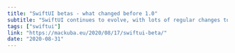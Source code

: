 ```yaml
---
title: "SwiftUI betas - what changed before 1.0"
subtitle: "SwiftUI continues to evolve, with lots of regular changes to the original APIs that were debuted at WWDC 2019. In this post, Kuba Suder presents a list of all the API changes that took place between the original beta from June 2019 and the final version from September of that year. This is especially useful if you are trying to recreate examples from WWDC 2019 videos, but are wondering why the code won't compile."
tags: ["swiftui"]
link: "https://mackuba.eu/2020/08/17/swiftui-beta/"
date: "2020-08-31"
---
```

